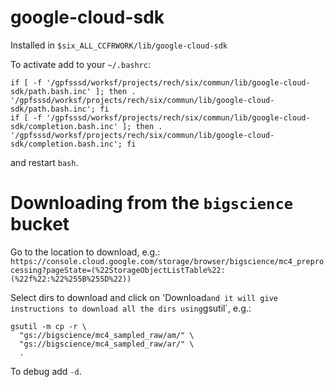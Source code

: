 # google-cloud-sdk

Installed in `$six_ALL_CCFRWORK/lib/google-cloud-sdk`

To activate add to your `~/.bashrc`:

```
if [ -f '/gpfsssd/worksf/projects/rech/six/commun/lib/google-cloud-sdk/path.bash.inc' ]; then . '/gpfsssd/worksf/projects/rech/six/commun/lib/google-cloud-sdk/path.bash.inc'; fi
if [ -f '/gpfsssd/worksf/projects/rech/six/commun/lib/google-cloud-sdk/completion.bash.inc' ]; then . '/gpfsssd/worksf/projects/rech/six/commun/lib/google-cloud-sdk/completion.bash.inc'; fi

```

and restart `bash`.

# Downloading from the `bigscience` bucket

Go to the location to download, e.g.:
`https://console.cloud.google.com/storage/browser/bigscience/mc4_preprocessing?pageState=(%22StorageObjectListTable%22:(%22f%22:%22%255B%255D%22))`

Select dirs to download and click on 'Download` and it will give instructions to download all the dirs using `gsutil`, e.g.:

```
gsutil -m cp -r \
  "gs://bigscience/mc4_sampled_raw/am/" \
  "gs://bigscience/mc4_sampled_raw/ar/" \
  .
```

To debug add `-d`.
